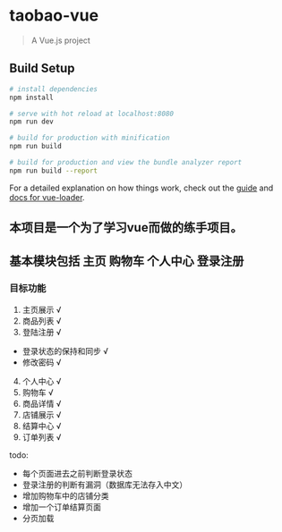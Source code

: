 # taobao-vue

> A Vue.js project

## Build Setup

``` bash
# install dependencies
npm install

# serve with hot reload at localhost:8080
npm run dev

# build for production with minification
npm run build

# build for production and view the bundle analyzer report
npm run build --report
```

For a detailed explanation on how things work, check out the [guide](http://vuejs-templates.github.io/webpack/) and [docs for vue-loader](http://vuejs.github.io/vue-loader).

## 本项目是一个为了学习vue而做的练手项目。
## 基本模块包括 主页 购物车 个人中心 登录注册
### 目标功能
1. 主页展示 √
2. 商品列表 √
3. 登陆注册 √
 - 登录状态的保持和同步 √
 - 修改密码 √
4. 个人中心 √
5. 购物车 √
6. 商品详情 √
7. 店铺展示 √
8. 结算中心 √
9. 订单列表 √

todo: 
- 每个页面进去之前判断登录状态
- 登录注册的判断有漏洞（数据库无法存入中文）
- 增加购物车中的店铺分类
- 增加一个订单结算页面
- 分页加载